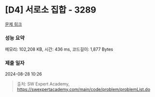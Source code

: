 # [D4] 서로소 집합 - 3289 

[문제 링크](https://swexpertacademy.com/main/code/problem/problemDetail.do?contestProbId=AWBJKA6qr2oDFAWr) 

### 성능 요약

메모리: 102,208 KB, 시간: 436 ms, 코드길이: 1,877 Bytes

### 제출 일자

2024-08-28 10:26



> 출처: SW Expert Academy, https://swexpertacademy.com/main/code/problem/problemList.do